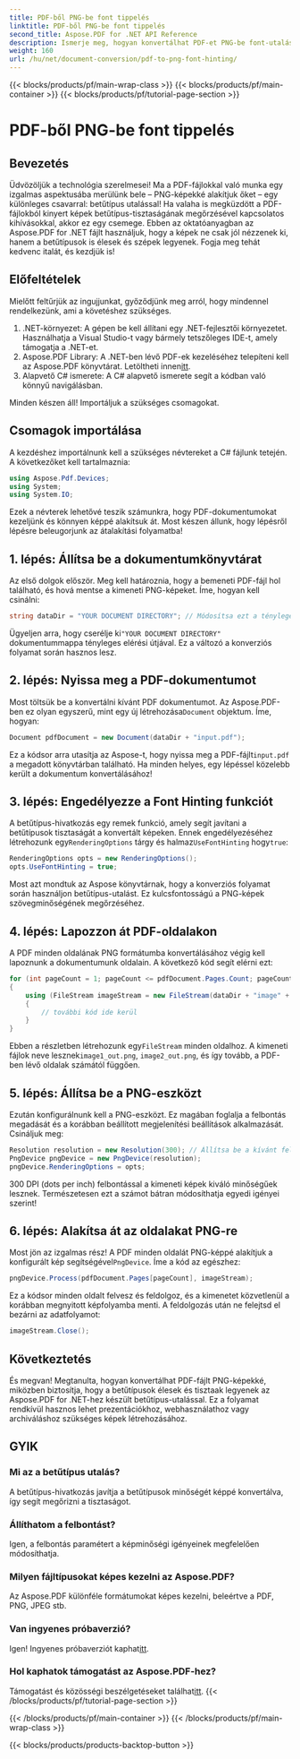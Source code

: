 ```yaml
---
title: PDF-ből PNG-be font tippelés
linktitle: PDF-ből PNG-be font tippelés
second_title: Aspose.PDF for .NET API Reference
description: Ismerje meg, hogyan konvertálhat PDF-et PNG-be font-utalásokkal az Aspose.PDF for .NET segítségével egy egyszerű, lépésről lépésre bemutatott útmutatóban.
weight: 160
url: /hu/net/document-conversion/pdf-to-png-font-hinting/
---
```


{{< blocks/products/pf/main-wrap-class >}}
{{< blocks/products/pf/main-container >}}
{{< blocks/products/pf/tutorial-page-section >}}

# PDF-ből PNG-be font tippelés

## Bevezetés

Üdvözöljük a technológia szerelmesei! Ma a PDF-fájlokkal való munka egy izgalmas aspektusába merülünk bele – PNG-képekké alakítjuk őket – egy különleges csavarral: betűtípus utalással! Ha valaha is megküzdött a PDF-fájlokból kinyert képek betűtípus-tisztaságának megőrzésével kapcsolatos kihívásokkal, akkor ez egy csemege. Ebben az oktatóanyagban az Aspose.PDF for .NET fájlt használjuk, hogy a képek ne csak jól nézzenek ki, hanem a betűtípusok is élesek és szépek legyenek. Fogja meg tehát kedvenc italát, és kezdjük is!

## Előfeltételek

Mielőtt feltűrjük az ingujjunkat, győződjünk meg arról, hogy mindennel rendelkezünk, ami a követéshez szükséges.

1. .NET-környezet: A gépen be kell állítani egy .NET-fejlesztői környezetet. Használhatja a Visual Studio-t vagy bármely tetszőleges IDE-t, amely támogatja a .NET-et.
2.  Aspose.PDF Library: A .NET-ben lévő PDF-ek kezeléséhez telepíteni kell az Aspose.PDF könyvtárat. Letöltheti innen[itt](https://releases.aspose.com/pdf/net/).
3. Alapvető C# ismerete: A C# alapvető ismerete segít a kódban való könnyű navigálásban.

Minden készen áll! Importáljuk a szükséges csomagokat.

## Csomagok importálása

A kezdéshez importálnunk kell a szükséges névtereket a C# fájlunk tetején. A következőket kell tartalmaznia:

```csharp
using Aspose.Pdf.Devices;
using System;
using System.IO;
```

Ezek a névterek lehetővé teszik számunkra, hogy PDF-dokumentumokat kezeljünk és könnyen képpé alakítsuk át. Most készen állunk, hogy lépésről lépésre beleugorjunk az átalakítási folyamatba!

## 1. lépés: Állítsa be a dokumentumkönyvtárat

Az első dolgok először. Meg kell határoznia, hogy a bemeneti PDF-fájl hol található, és hová mentse a kimeneti PNG-képeket. Íme, hogyan kell csinálni:

```csharp
string dataDir = "YOUR DOCUMENT DIRECTORY"; // Módosítsa ezt a tényleges könyvtárra
```

 Ügyeljen arra, hogy cserélje ki`"YOUR DOCUMENT DIRECTORY"` dokumentummappa tényleges elérési útjával. Ez a változó a konverziós folyamat során hasznos lesz.

## 2. lépés: Nyissa meg a PDF-dokumentumot

 Most töltsük be a konvertálni kívánt PDF dokumentumot. Az Aspose.PDF-ben ez olyan egyszerű, mint egy új létrehozása`Document` objektum. Íme, hogyan:

```csharp
Document pdfDocument = new Document(dataDir + "input.pdf");
```

 Ez a kódsor arra utasítja az Aspose-t, hogy nyissa meg a PDF-fájlt`input.pdf` a megadott könyvtárban található. Ha minden helyes, egy lépéssel közelebb került a dokumentum konvertálásához!

## 3. lépés: Engedélyezze a Font Hinting funkciót

 A betűtípus-hivatkozás egy remek funkció, amely segít javítani a betűtípusok tisztaságát a konvertált képeken. Ennek engedélyezéséhez létrehozunk egy`RenderingOptions` tárgy és halmaz`UseFontHinting` hogy`true`:

```csharp
RenderingOptions opts = new RenderingOptions();
opts.UseFontHinting = true;
```

Most azt mondtuk az Aspose könyvtárnak, hogy a konverziós folyamat során használjon betűtípus-utalást. Ez kulcsfontosságú a PNG-képek szövegminőségének megőrzéséhez.

## 4. lépés: Lapozzon át PDF-oldalakon

A PDF minden oldalának PNG formátumba konvertálásához végig kell lapoznunk a dokumentumunk oldalain. A következő kód segít elérni ezt:

```csharp
for (int pageCount = 1; pageCount <= pdfDocument.Pages.Count; pageCount++)
{
    using (FileStream imageStream = new FileStream(dataDir + "image" + pageCount + "_out.png", FileMode.Create))
    {
        // további kód ide kerül
    }
}
```

 Ebben a részletben létrehozunk egy`FileStream` minden oldalhoz. A kimeneti fájlok neve lesznek`image1_out.png`, `image2_out.png`, és így tovább, a PDF-ben lévő oldalak számától függően.

## 5. lépés: Állítsa be a PNG-eszközt

Ezután konfigurálnunk kell a PNG-eszközt. Ez magában foglalja a felbontás megadását és a korábban beállított megjelenítési beállítások alkalmazását. Csináljuk meg:

```csharp
Resolution resolution = new Resolution(300); // Állítsa be a kívánt felbontást
PngDevice pngDevice = new PngDevice(resolution);
pngDevice.RenderingOptions = opts;
```

300 DPI (dots per inch) felbontással a kimeneti képek kiváló minőségűek lesznek. Természetesen ezt a számot bátran módosíthatja egyedi igényei szerint!

## 6. lépés: Alakítsa át az oldalakat PNG-re

 Most jön az izgalmas rész! A PDF minden oldalát PNG-képpé alakítjuk a konfigurált kép segítségével`PngDevice`. Íme a kód az egészhez:

```csharp
pngDevice.Process(pdfDocument.Pages[pageCount], imageStream);
```

Ez a kódsor minden oldalt felvesz és feldolgoz, és a kimenetet közvetlenül a korábban megnyitott képfolyamba menti. A feldolgozás után ne felejtsd el bezárni az adatfolyamot:

```csharp
imageStream.Close();
```

## Következtetés

És megvan! Megtanulta, hogyan konvertálhat PDF-fájlt PNG-képekké, miközben biztosítja, hogy a betűtípusok élesek és tisztaak legyenek az Aspose.PDF for .NET-hez készült betűtípus-utalással. Ez a folyamat rendkívül hasznos lehet prezentációkhoz, webhasználathoz vagy archiváláshoz szükséges képek létrehozásához.

## GYIK

### Mi az a betűtípus utalás?
A betűtípus-hivatkozás javítja a betűtípusok minőségét képpé konvertálva, így segít megőrizni a tisztaságot.

### Állíthatom a felbontást?
Igen, a felbontás paramétert a képminőségi igényeinek megfelelően módosíthatja.

### Milyen fájltípusokat képes kezelni az Aspose.PDF?
Az Aspose.PDF különféle formátumokat képes kezelni, beleértve a PDF, PNG, JPEG stb.

### Van ingyenes próbaverzió?
 Igen! Ingyenes próbaverziót kaphat[itt](https://releases.aspose.com/).

### Hol kaphatok támogatást az Aspose.PDF-hez?
 Támogatást és közösségi beszélgetéseket találhat[itt](https://forum.aspose.com/c/pdf/10).
{{< /blocks/products/pf/tutorial-page-section >}}

{{< /blocks/products/pf/main-container >}}
{{< /blocks/products/pf/main-wrap-class >}}

{{< blocks/products/products-backtop-button >}}
